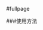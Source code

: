 #fullpage

###使用方法

##### <link rel="stylesheet" href="dist/css/fullpage.css">
##### <script src="src/js/fullpage.js"></script>
<script type="text/javascript">
    fullpage({
        el: '.page', //绑定fullpage
        optio2n: '.section', //页面项目
    });
</script>